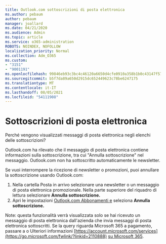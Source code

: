 ```yaml
---
title: Outlook.com sottoscrizioni di posta elettronica
ms.author: pebaum
author: pebaum
manager: joallard
ms.date: 04/21/2020
ms.audience: Admin
ms.topic: article
ms.service: o365-administration
ROBOTS: NOINDEX, NOFOLLOW
localization_priority: Normal
ms.collection: Adm_O365
ms.custom:
- "3151"
- "9001191"
ms.openlocfilehash: 99846eb93c3bc4c46120a6650d4cfe0910a358b1b0c43147f5723d3e09b91fa4
ms.sourcegitcommit: b5f7da89a650d2915dc652449623c78be6247175
ms.translationtype: MT
ms.contentlocale: it-IT
ms.lasthandoff: 08/05/2021
ms.locfileid: "54111908"
---
```

# <a name="email-subscriptions"></a>Sottoscrizioni di posta elettronica

Perché vengono visualizzati messaggi di posta elettronica negli elenchi delle sottoscrizioni?

Outlook.com ha rilevato che il messaggio di posta elettronica contiene informazioni sulla sottoscrizione, tra cui "Annulla sottoscrizione" nel messaggio. Outlook.com non ha sottoscritto automaticamente le newsletter.

Se vuoi interrompere la ricezione di newsletter o promozioni, puoi annullare la sottoscrizione usando Outlook.com:
1. Nella cartella Posta in arrivo selezionare una newsletter o un messaggio di posta elettronica promozionale. Nella parte superiore del riquadro di lettura selezionare **Annulla sottoscrizione.**
2. Apri le impostazioni [Outlook.com Abbonamenti e](https://go.microsoft.com/fwlink/?linkid=2110887) seleziona **Annulla sottoscrizione.**

Note: questa funzionalità verrà visualizzata solo se hai ricevuto un messaggio di posta elettronica dall'azienda che invia messaggi di posta elettronica sottoscritti.
Se la query riguarda Microsoft 365 a pagamento, passare a o Ulteriori informazioni [https://account.microsoft.com/services](https://go.microsoft.com/fwlink/?linkid=2110888) [su Microsoft 365](https://products.office.com/compare-all-microsoft-office-products?tab=1&WT.mc_id=PROD_OL-Web_Support_O365NewValue_Upgrade).
  